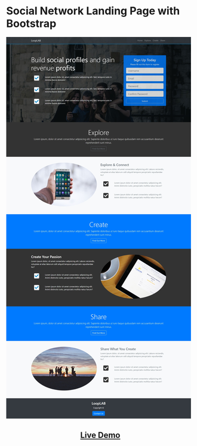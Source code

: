 # Social Network Landing Page with Bootstrap

<img src='demo.jpeg' /> 
<h2 align="center"><a  href="" target="_blank">Live Demo</a></h2>
